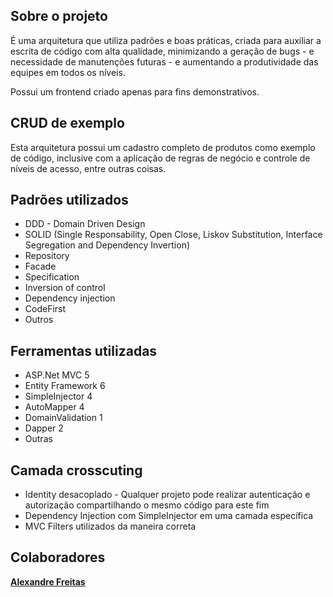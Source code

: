 ## Sobre o projeto
É uma arquitetura que utiliza padrões e boas práticas, criada para auxiliar a escrita de código com alta qualidade, minimizando a geração de bugs - e necessidade de manutenções futuras - e aumentando a produtividade das equipes em todos os níveis.

Possui um frontend criado apenas para fins demonstrativos.

## CRUD de exemplo
Esta arquitetura possui um cadastro completo de produtos como exemplo de código, inclusive com a aplicação de regras de negócio e controle de níveis de acesso, entre outras coisas.

## Padrões utilizados
- DDD - Domain Driven Design
- SOLID (Single Responsability, Open Close, Liskov Substitution, Interface Segregation and Dependency Invertion)
- Repository
- Facade
- Specification
- Inversion of control
- Dependency injection
- CodeFirst
- Outros

## Ferramentas utilizadas
- ASP.Net MVC 5
- Entity Framework 6
- SimpleInjector 4
- AutoMapper 4
- DomainValidation 1
- Dapper 2
- Outras

## Camada crosscuting
- Identity desacoplado - Qualquer projeto pode realizar autenticação e autorização compartilhando o mesmo código para este fim
- Dependency Injection com SimpleInjector em uma camada específica
- MVC Filters utilizados da maneira correta

## Colaboradores
[**Alexandre Freitas**](https://www.linkedin.com/in/alexandredsfreitas)
